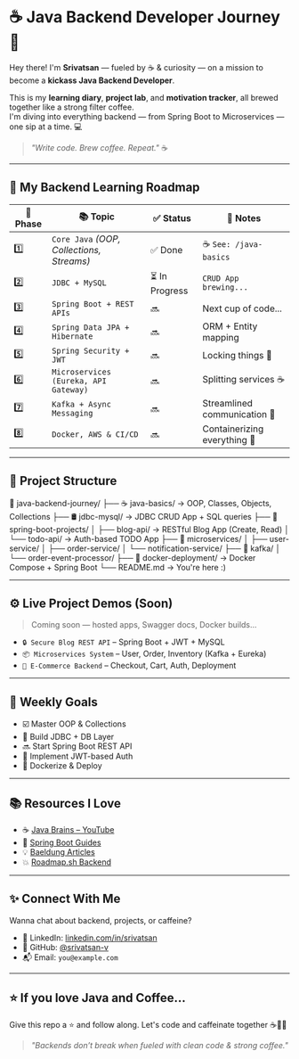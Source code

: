 # ☕ Java Backend Developer Journey 🚀

Hey there! I'm **Srivatsan** — fueled by ☕ & curiosity — on a mission to become a **kickass Java Backend Developer**.  

This is my **learning diary**, **project lab**, and **motivation tracker**, all brewed together like a strong filter coffee.  
I'm diving into everything backend — from Spring Boot to Microservices — one sip at a time. 💻

> _"Write code. Brew coffee. Repeat."_ ☕

---

## 🧱 My Backend Learning Roadmap

| 🧩 Phase | 📚 Topic | ✅ Status | 📝 Notes |
|--------|-----------|----------|-------|
| 1️⃣ | `Core Java` *(OOP, Collections, Streams)* | ✅ Done | ☕ `See: /java-basics` |
| 2️⃣ | `JDBC + MySQL` | ⏳ In Progress | `CRUD App brewing...` |
| 3️⃣ | `Spring Boot + REST APIs` | 🔜 | Next cup of code... |
| 4️⃣ | `Spring Data JPA + Hibernate` | 🔜 | ORM + Entity mapping |
| 5️⃣ | `Spring Security + JWT` | 🔜 | Locking things 🔐 |
| 6️⃣ | `Microservices (Eureka, API Gateway)` | 🔜 | Splitting services ☕ |
| 7️⃣ | `Kafka + Async Messaging` | 🔜 | Streamlined communication 🔄 |
| 8️⃣ | `Docker, AWS & CI/CD` | 🔜 | Containerizing everything 🐳 |

---

## 📂 Project Structure

📁 java-backend-journey/
├── ☕ java-basics/ → OOP, Classes, Objects, Collections
├── 🛢️ jdbc-mysql/ → JDBC CRUD App + SQL queries
├── 🌱 spring-boot-projects/
│ ├── blog-api/ → RESTful Blog App (Create, Read)
│ └── todo-api/ → Auth-based TODO App
├── 🧬 microservices/
│ ├── user-service/
│ ├── order-service/
│ └── notification-service/
├── 📨 kafka/
│ └── order-event-processor/
├── 🐳 docker-deployment/ → Docker Compose + Spring Boot
└── README.md → You're here :)

---

## ⚙️ Live Project Demos (Soon)

> Coming soon — hosted apps, Swagger docs, Docker builds...

- `🔒 Secure Blog REST API` – Spring Boot + JWT + MySQL
- `📦 Microservices System` – User, Order, Inventory (Kafka + Eureka)
- `🛒 E-Commerce Backend` – Checkout, Cart, Auth, Deployment

---

## 🔁 Weekly Goals

- ☑️ Master OOP & Collections
- 🔄 Build JDBC + DB Layer
- 🔜 Start Spring Boot REST API
- 🔐 Implement JWT-based Auth
- 🐳 Dockerize & Deploy

---

## 📚 Resources I Love

- ☕ [Java Brains – YouTube](https://www.youtube.com/user/koushks)
- 🌱 [Spring Boot Guides](https://spring.io/guides)
- 💡 [Baeldung Articles](https://www.baeldung.com/)
- 💥 [Roadmap.sh Backend](https://roadmap.sh/backend)

---

## ✨ Connect With Me

Wanna chat about backend, projects, or caffeine?

- 💼 LinkedIn: [linkedin.com/in/srivatsan](https://linkedin.com/in/srivatsan)
- 🐙 GitHub: [@srivatsan-v](https://github.com/srivatsan-v)
- 📬 Email: `you@example.com`

---

## ⭐ If you love Java and Coffee...

Give this repo a ⭐ and follow along. Let's code and caffeinate together ☕👨‍💻

> _"Backends don’t break when fueled with clean code & strong coffee."_
